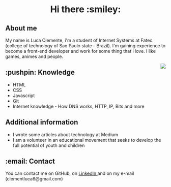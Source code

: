 <h1 align="center">Hi there  :smiley:</h1>

<div>
<h2> About me </h2>
<p>My name is Luca Clemente, i'm a student of Internet Systems at Fatec (college of technology of Sao Paulo state - Brazil). 
I'm gaining experience to become a front-end developer and work for some thing that i love. I like games, animes and people.</p>
<img align="right" src="https://user-images.githubusercontent.com/5713670/87202985-820dcb80-c2b6-11ea-9f56-7ec461c497c3.gif"
</div>
  
  <div>
  <h2> :pushpin: Knowledge </h2>
    <ul>
      <li>HTML</li>
      <li>CSS</li>
      <li>Javascript</li>
      <li>Git</li>
      <li>Internet knowledge - How DNS works, HTTP, IP, Bits and more </li>
    </ul>
   </div>
    
   <div>
      <h2> Additional information </h2>
        <ul>
          <li>I wrote some articles about technology at Medium</li>
          <li>I am a volunteer in an educational movement that seeks to develop the full potential of youth and children</li>
        </ul>
    </div>
    
  
  <div>
    <h2> :email: Contact </h2>
      <p> You can contact me on GitHub, on <a href="https://www.linkedin.com/in/luca-clemente-366419202/">LinkedIn <a/> and on my e-mail (clementluca6@gmail.com) </p>  
  </div>
